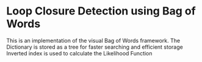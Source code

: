 # Loop Closure Detection using Bag of Words
This is an implementation of the visual Bag of Words framework.
The Dictionary is stored as a tree for faster searching and efficient storage
Inverted index is used to calculate the Likelihood Function
